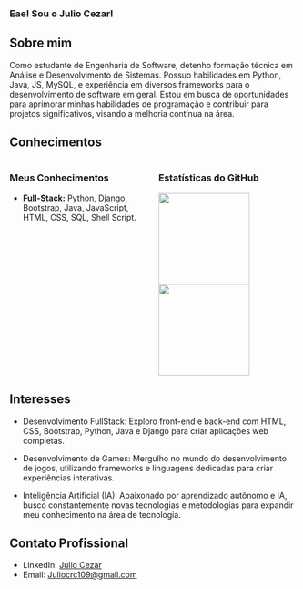 
### Eae! Sou o Julio Cezar!

## Sobre mim
Como estudante de Engenharia de Software, detenho formação técnica em Análise e Desenvolvimento de Sistemas. Possuo habilidades em Python, Java, JS, MySQL, e experiência em diversos frameworks para o desenvolvimento de software em geral. Estou em busca de oportunidades para aprimorar minhas habilidades de programação e contribuir para projetos significativos, visando a melhoria contínua na área.

## Conhecimentos
<div style="display: flex; flexalign-items: flex-start;">
  <div style="flex: 1; margin-right: 20px;">
    <h3>Meus Conhecimentos</h3>
    <ul>
      <li><strong>Full-Stack:</strong> Python, Django, Bootstrap, Java, JavaScript, HTML, CSS, SQL, Shell Script.</li>
    </ul>
  </div>
  <div style="flex: 1;">
    <h3>Estatísticas do GitHub</h3>
      <img height="160em" src="https://github-readme-stats.vercel.app/api?username=MuddyOrc&show_icons=true&theme=dark&include_all_commits=true&count_private=true">
      <img height="160em" src="https://github-readme-stats.vercel.app/api/top-langs/?username=MuddyOrc&layout=compact&langs_count=7&theme=dark">
  </div>
</div>

## Interesses
- Desenvolvimento FullStack: Exploro front-end e back-end com HTML, CSS, Bootstrap, Python, Java e Django para criar aplicações web completas.

- Desenvolvimento de Games: Mergulho no mundo do desenvolvimento de jogos, utilizando frameworks e linguagens dedicadas para criar experiências interativas.

- Inteligência Artificial (IA): Apaixonado por aprendizado autônomo e IA, busco constantemente novas tecnologias e metodologias para expandir meu conhecimento na área de tecnologia.

## Contato Profissional
- LinkedIn: [Julio Cezar](https://www.linkedin.com/in/julio-cezar-b875b1257/)
- Email: Juliocrc109@gmail.com
